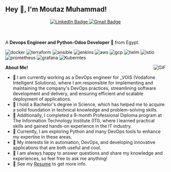 <h2 title="hehehe"> Hey 👋, I'm Moutaz Muhammad!</h2>

<div id="badges" align="center">
  <a href="https://www.linkedin.com/in/moutazmuhammad"  target="_blank" alt="LinkedIn">
    <img src="https://img.shields.io/badge/LinkedIn-blue?style=for-the-badge&logo=linkedin&logoColor=white" alt="LinkedIn Badge"/>
  </a>
   <a href="https://www.moutazmuhammad@gmail.com"  target="_blank" alt="Gmail">
    <img src="https://img.shields.io/badge/Gmail-red?style=for-the-badge&logo=gmail&logoColor=white" alt="Gmail Badge"/>
  </a>
</div>

<br />
<br />

A **Devops Engineer and Python-Odoo Developer** 🚀 from Egypt.

![docker](https://img.shields.io/badge/Docker-Container-blue)
![terraform](https://img.shields.io/badge/Terraform-Infrastructure-darkblue)
![ansible](https://img.shields.io/badge/Ansible-Configuration-lightblack)
![jenkins](https://img.shields.io/badge/Jenkins-Automation-white)
![aws](https://img.shields.io/badge/AWS-CloudProvider-yellow)
![gcp](https://img.shields.io/badge/GCP-CloudProvider-white)
![helm](https://img.shields.io/badge/Helm-Charts-blue)
![istio](https://img.shields.io/badge/Istio-ServiceMesh-darkblue)
![prometheus](https://img.shields.io/badge/Prometheus-Monitor-lightblack)
![grafana](https://img.shields.io/badge/Grafana-Analytics&Monitoring-white)
![Kuberntes](https://img.shields.io/badge/kubernetes-Orchesterator-blue)

  <img align="right" alt="GIF" src="https://i.pinimg.com/originals/e4/26/70/e426702edf874b181aced1e2fa5c6cde.gif" />

**About Me!**
- 💼 I am currently working as a DevOps engineer for _VOIS (Vodafone Intelligent Solutions), where I am responsible for implementing and maintaining the company's DevOps practices, streamlining software development and delivery, and ensuring efficient and scalable deployment of applications.
- 💼 I hold a Bachelor's degree in Science, which has helped me to acquire a solid foundation in technical knowledge and problem-solving skills.
- 💼 Additionally, I completed a 9-month Professional Diploma program at The  Information Technology Institute (ITI), where I learned practical skills and gained hands-on experience in the IT industry.
- 🌱 Currently, I am exploring Python and many DevOps tools to enhance my expertise in these areas.
- 🤔 My interests lie in automation, DevOps, and developing innovative applications that are both useful and cool.
- 💬 I am always happy to answer questions and share my knowledge and experiences, so feel free to ask me anything!
- 📝 See my [Resume](https://drive.google.com/file/d/1kjKj6Lg79bi9LnYGvk4Y4se0ozOMKqPs/view) to get more info.
